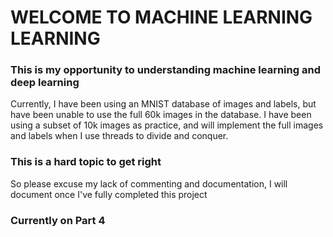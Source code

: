# WELCOME TO MACHINE LEARNING LEARNING

### This is my opportunity to understanding machine learning and deep learning
Currently, I have been using an MNIST database of images and labels, but have been unable to use the full 60k
images in the database. I have been using a subset of 10k images as practice, and will implement the full images and labels when I use threads to divide and conquer.

### This is a hard topic to get right
So please excuse my lack of commenting and documentation, I will document once I've fully completed this project 
### Currently on Part 4